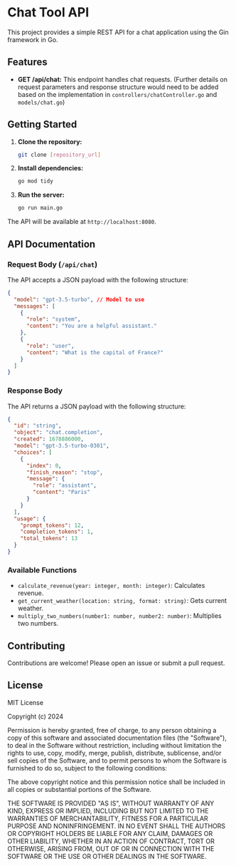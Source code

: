 # Chat Tool API

This project provides a simple REST API for a chat application using the Gin framework in Go.

## Features

- **GET /api/chat:**  This endpoint handles chat requests.  (Further details on request parameters and response structure would need to be added based on the implementation in `controllers/chatController.go` and `models/chat.go`)

## Getting Started

1. **Clone the repository:**
   ```bash
   git clone [repository_url]
   ```
2. **Install dependencies:**
   ```bash
   go mod tidy
   ```
3. **Run the server:**
   ```bash
   go run main.go
   ```
The API will be available at `http://localhost:8080`.

## API Documentation

### Request Body (`/api/chat`)

The API accepts a JSON payload with the following structure:

```json
{
  "model": "gpt-3.5-turbo", // Model to use
  "messages": [
    {
      "role": "system",
      "content": "You are a helpful assistant."
    },
    {
      "role": "user",
      "content": "What is the capital of France?"
    }
  ]
}
```

### Response Body

The API returns a JSON payload with the following structure:

```json
{
  "id": "string",
  "object": "chat.completion",
  "created": 1678886000,
  "model": "gpt-3.5-turbo-0301",
  "choices": [
    {
      "index": 0,
      "finish_reason": "stop",
      "message": {
        "role": "assistant",
        "content": "Paris"
      }
    }
  ],
  "usage": {
    "prompt_tokens": 12,
    "completion_tokens": 1,
    "total_tokens": 13
  }
}
```

### Available Functions

- `calculate_revenue(year: integer, month: integer)`: Calculates revenue.
- `get_current_weather(location: string, format: string)`: Gets current weather.
- `multiply_two_numbers(number1: number, number2: number)`: Multiplies two numbers.


## Contributing

Contributions are welcome! Please open an issue or submit a pull request.

## License

MIT License

Copyright (c) 2024

Permission is hereby granted, free of charge, to any person obtaining a copy
of this software and associated documentation files (the "Software"), to deal
in the Software without restriction, including without limitation the rights
to use, copy, modify, merge, publish, distribute, sublicense, and/or sell
copies of the Software, and to permit persons to whom the Software is
furnished to do so, subject to the following conditions:

The above copyright notice and this permission notice shall be included in all
copies or substantial portions of the Software.

THE SOFTWARE IS PROVIDED "AS IS", WITHOUT WARRANTY OF ANY KIND, EXPRESS OR
IMPLIED, INCLUDING BUT NOT LIMITED TO THE WARRANTIES OF MERCHANTABILITY,
FITNESS FOR A PARTICULAR PURPOSE AND NONINFRINGEMENT. IN NO EVENT SHALL THE
AUTHORS OR COPYRIGHT HOLDERS BE LIABLE FOR ANY CLAIM, DAMAGES OR OTHER
LIABILITY, WHETHER IN AN ACTION OF CONTRACT, TORT OR OTHERWISE, ARISING FROM,
OUT OF OR IN CONNECTION WITH THE SOFTWARE OR THE USE OR OTHER DEALINGS IN THE
SOFTWARE.
